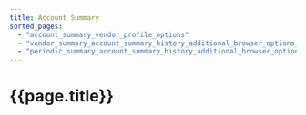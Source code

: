 ```yaml
---
title: Account Summary
sorted_pages:
  - "account_summary_vendor_profile_options"
  - "vendor_summary_account_summary_history_additional_browser_options_vendor_profile"
  - "periodic_summary_account_summary_history_additional_browser_options_vendor_profile"
---
```

# {{page.title}}
